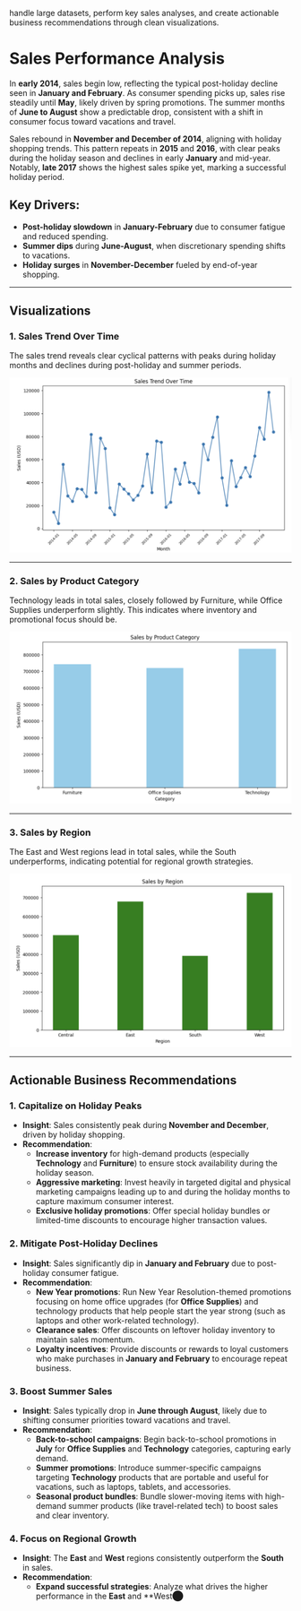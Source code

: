 handle large datasets, perform key sales analyses, and create actionable business recommendations through clean visualizations.

# Sales Performance Analysis

In **early 2014**, sales begin low, reflecting the typical post-holiday decline seen in **January and February**. As consumer spending picks up, sales rise steadily until **May**, likely driven by spring promotions. The summer months of **June to August** show a predictable drop, consistent with a shift in consumer focus toward vacations and travel.

Sales rebound in **November and December of 2014**, aligning with holiday shopping trends. This pattern repeats in **2015** and **2016**, with clear peaks during the holiday season and declines in early **January** and mid-year. Notably, **late 2017** shows the highest sales spike yet, marking a successful holiday period.

## Key Drivers:
- **Post-holiday slowdown** in **January-February** due to consumer fatigue and reduced spending.
- **Summer dips** during **June-August**, when discretionary spending shifts to vacations.
- **Holiday surges** in **November-December** fueled by end-of-year shopping.

---

## Visualizations

### 1. Sales Trend Over Time

The sales trend reveals clear cyclical patterns with peaks during holiday months and declines during post-holiday and summer periods.

![Sales Trend Over Time](Sales_Trend_Over_Time.png)

---

### 2. Sales by Product Category

Technology leads in total sales, closely followed by Furniture, while Office Supplies underperform slightly. This indicates where inventory and promotional focus should be.

![Sales by Product Category](Sales_By_Product_Category.png)

---

### 3. Sales by Region

The East and West regions lead in total sales, while the South underperforms, indicating potential for regional growth strategies.

![Sales by Region](Sales_By_Region.png)

---

## Actionable Business Recommendations

### 1. Capitalize on Holiday Peaks

- **Insight**: Sales consistently peak during **November and December**, driven by holiday shopping.
- **Recommendation**:
  - **Increase inventory** for high-demand products (especially **Technology** and **Furniture**) to ensure stock availability during the holiday season.
  - **Aggressive marketing**: Invest heavily in targeted digital and physical marketing campaigns leading up to and during the holiday months to capture maximum consumer interest.
  - **Exclusive holiday promotions**: Offer special holiday bundles or limited-time discounts to encourage higher transaction values.

### 2. Mitigate Post-Holiday Declines

- **Insight**: Sales significantly dip in **January and February** due to post-holiday consumer fatigue.
- **Recommendation**:
  - **New Year promotions**: Run New Year Resolution-themed promotions focusing on home office upgrades (for **Office Supplies**) and technology products that help people start the year strong (such as laptops and other work-related technology).
  - **Clearance sales**: Offer discounts on leftover holiday inventory to maintain sales momentum.
  - **Loyalty incentives**: Provide discounts or rewards to loyal customers who make purchases in **January and February** to encourage repeat business.

### 3. Boost Summer Sales

- **Insight**: Sales typically drop in **June through August**, likely due to shifting consumer priorities toward vacations and travel.
- **Recommendation**:
  - **Back-to-school campaigns**: Begin back-to-school promotions in **July** for **Office Supplies** and **Technology** categories, capturing early demand.
  - **Summer promotions**: Introduce summer-specific campaigns targeting **Technology** products that are portable and useful for vacations, such as laptops, tablets, and accessories.
  - **Seasonal product bundles**: Bundle slower-moving items with high-demand summer products (like travel-related tech) to boost sales and clear inventory.

### 4. Focus on Regional Growth

- **Insight**: The **East** and **West** regions consistently outperform the **South** in sales.
- **Recommendation**:
  - **Expand successful strategies**: Analyze what drives the higher performance in the **East** and **West​⬤
